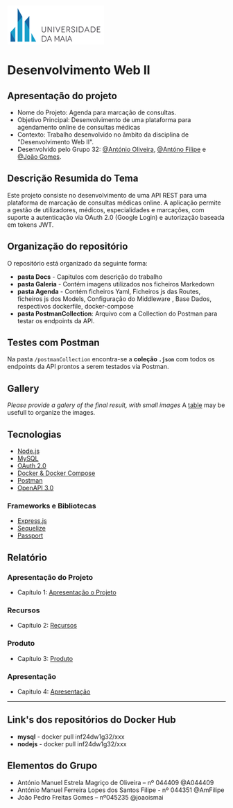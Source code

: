
![UMAIA|Logo](/galeria/umaia.png)

# **Desenvolvimento Web II**
## Apresentação do projeto

- Nome do Projeto: Agenda para marcação de consultas.
- Objetivo Principal: Desenvolvimento de uma plataforma para agendamento online de consultas médicas
- Contexto: Trabalho desenvolvido no âmbito da disciplina de "Desenvolvimento Web II".
- Desenvolvido pelo Grupo 32: [@António Oliveira](https://github.com/@A044409), [@Antóno Filipe](https://github.com/AmFilipe) e [@João Gomes](https://github.com/joaoismai).

## Descrição Resumida do Tema

Este projeto consiste no desenvolvimento de uma API REST para uma plataforma de marcação de consultas médicas online. A aplicação permite a gestão de utilizadores, médicos, especialidades e marcações, com suporte a autenticação via OAuth 2.0 (Google Login) e autorização baseada em tokens JWT.

## Organização do repositório

O repositório está organizado da seguinte forma:
- **pasta Docs** - Capitulos com descrição do trabalho
- **pasta Galeria** - Contém imagens utilizados nos ficheiros Markedown
- **pasta Agenda** - Contém ficheiros Yaml, Ficheiros js das Routes, ficheiros js dos Models, Configuração do Middleware , Base Dados, respectivos dockerfile, docker-compose
- **pasta PostmanCollection**: Arquivo com a Collection do Postman para testar os endpoints da API.


## Testes com Postman

Na pasta `/postmanCollection` encontra-se a **coleção `.json`** com todos os endpoints da API prontos a serem testados via Postman.

## Gallery

_Please provide a galery of the final result, with small images_
A [table](https://www.markdownguide.org/extended-syntax/#tables) may be usefull to organize the images.

## Tecnologias

- [Node.js](https://nodejs.org/)
- [MySQL](https://www.mysql.com/)
- [OAuth 2.0](https://oauth.net/2/)
- [Docker & Docker Compose](https://www.docker.com/)
- [Postman](https://www.postman.com/)
- [OpenAPI 3.0](https://swagger.io/specification/)

### Frameworks e Bibliotecas

- [Express.js](https://expressjs.com/)
- [Sequelize](https://sequelize.org/)
- [Passport](https://www.passportjs.org/concepts/authentication/strategies/)

## Relatório

### Apresentação do Projeto
* Capítulo 1: [Apresentação o Projeto](docs/c1.md)

### Recursos
* Capítulo 2: [Recursos](docs/c2.md)

### Produto
* Capítulo 3: [Produto](docs/c3.md)

### Apresentação
* Capitulo 4: [Apresentação](docs/c4.md)
---
## Link's dos repositórios do Docker Hub

- **mysql** - docker pull inf24dw1g32/xxx
- **nodejs** - docker pull inf24dw1g32/xxx



## Elementos do Grupo
- António Manuel Estrela Magriço de Oliveira – nº 044409 @A044409
- António Manuel Ferreira Lopes dos Santos Filipe - nº 044351 @AmFilipe
- João Pedro Freitas Gomes – nº045235 @joaoismai
